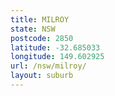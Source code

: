 ```yaml
---
title: MILROY
state: NSW
postcode: 2850
latitude: -32.685033
longitude: 149.602925
url: /nsw/milroy/
layout: suburb
---
```

